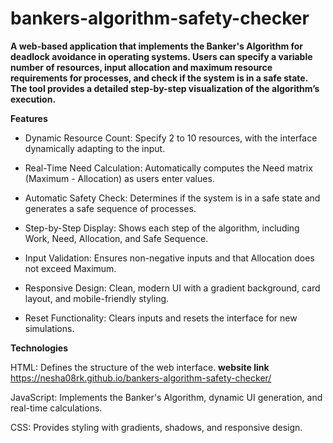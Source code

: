 # bankers-algorithm-safety-checker

**A web-based application that implements the Banker's Algorithm for deadlock avoidance in operating systems. Users can specify a variable number of resources, input allocation and maximum resource requirements for processes, and check if the system is in a safe state. The tool provides a detailed step-by-step visualization of the algorithm’s execution.**

**Features**





+ Dynamic Resource Count: Specify 2 to 10 resources, with the interface dynamically adapting to the input.



+ Real-Time Need Calculation: Automatically computes the Need matrix (Maximum - Allocation) as users enter values.



* Automatic Safety Check: Determines if the system is in a safe state and generates a safe sequence of processes.



+ Step-by-Step Display: Shows each step of the algorithm, including Work, Need, Allocation, and Safe Sequence.



+ Input Validation: Ensures non-negative inputs and that Allocation does not exceed Maximum.



+ Responsive Design: Clean, modern UI with a gradient background, card layout, and mobile-friendly styling.



+ Reset Functionality: Clears inputs and resets the interface for new simulations.

**Technologies**





HTML: Defines the structure of the web interface.
 **website link**
 https://nesha08rk.github.io/bankers-algorithm-safety-checker/


JavaScript: Implements the Banker's Algorithm, dynamic UI generation, and real-time calculations.



CSS: Provides styling with gradients, shadows, and responsive design.
